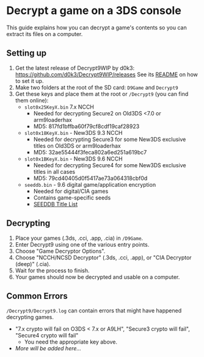 # Decrypt a game on a 3DS console
This guide explains how you can decrypt a game's contents so you can extract its files on a computer.

## Setting up
1. Get the latest release of Decrypt9WIP by d0k3: https://github.com/d0k3/Decrypt9WIP/releases
   See its [README](https://github.com/d0k3/Decrypt9WIP#how-to-run-this--entry-points) on how to set it up.
2. Make two folders at the root of the SD card: `D9Game` and `Decrypt9`
3. Get these keys and place them at the root or `/Decrypt9` (you can find them online):
   - `slot0x25KeyX.bin` 7.x NCCH
      - Needed for decrypting Secure2 on Old3DS <7.0 or arm9loaderhax
      - MD5: 817fd1bffba60f79cf8cdf19caf28923
   - `slot0x18KeyX.bin` - New3DS 9.3 NCCH
      - Needed for decrypting Secure3 for some New3DS exclusive titles on Old3DS or arm9loaderhax
      - MD5: 32ae55444f3feca802a6ed251a619bc7
   - `slot0x1BKeyX.bin` - New3DS 9.6 NCCH
      - Needed for decrypting Secure4 for some New3DS exclusive titles in all cases
      - MD5: 79cd40405d0f5417ae73a064318cbf0d
   - `seeddb.bin` - 9.6 digital game/application encryption
      - Needed for digital/CIA games
      - Contains game-specific seeds
      - [SEEDDB Title List](http://pastebin.com/zNM8zYwa)

## Decrypting
1. Place your games (.3ds, .cci, .app, .cia) in `/D9Game`.
2. Enter Decrypt9 using one of the various entry points.
3. Choose "Game Decryptor Options".
4. Choose "NCCH/NCSD Decryptor" (.3ds, .cci, .app), or "CIA Decryptor (deep)" (.cia).
5. Wait for the process to finish.
6. Your games should now be decrypted and usable on a computer.

## Common Errors
`/Decrypt9/Decrypt9.log` can contain errors that might have happened decrypting games.
- "7.x crypto will fail on O3DS < 7.x or A9LH", "Secure3 crypto will fail", "Secure4 crypto will fail"
   - You need the appropriate key above.
- *More will be added here...*